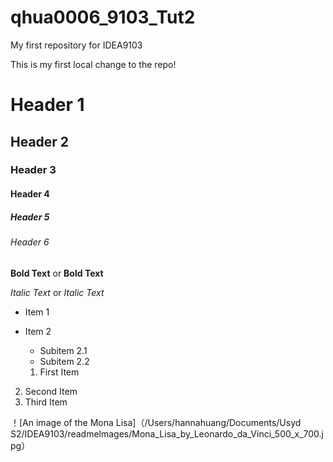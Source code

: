 # qhua0006_9103_Tut2
My first repository for IDEA9103

This is my first local change to the repo!
# Header 1
## Header 2
### Header 3
#### Header 4
##### Header 5
###### Header 6

**Bold Text** or __Bold Text__

*Italic Text* or _Italic Text_

- Item 1
- Item 2
  - Subitem 2.1
  - Subitem 2.2

  1. First Item
2. Second Item
3. Third Item

！[An image of the Mona Lisa]（/Users/hannahuang/Documents/Usyd S2/IDEA9103/readmelmages/Mona_Lisa_by_Leonardo_da_Vinci_500_x_700.jpg）